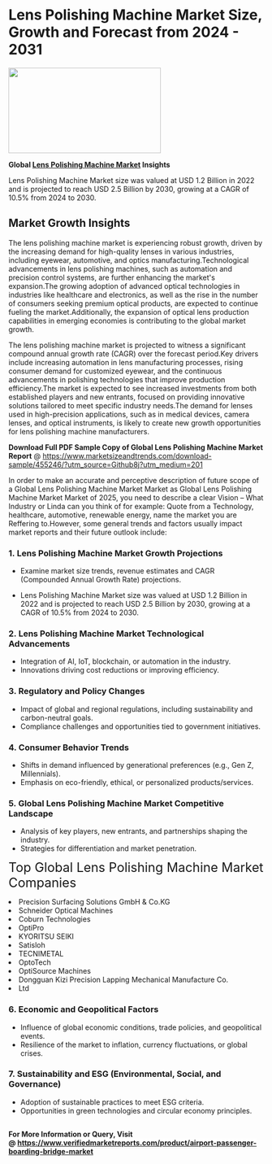 <H1>Lens Polishing Machine Market Size, Growth and Forecast from 2024 - 2031</H1><img class="aligncenter size-medium wp-image-584254" src="https://thirdeyenews.in/wp-content/uploads/2024/09/Global-Market-Research-300x168.jpeg" alt="" width="300" height="168" /><p><strong>Global&nbsp;<a href="https://www.marketsizeandtrends.com/download-sample/455246/?utm_source=Github8j?utm_medium=201">Lens Polishing Machine Market</a> Insights</strong></p><p>Lens Polishing Machine Market size was valued at USD 1.2 Billion in 2022 and is projected to reach USD 2.5 Billion by 2030, growing at a CAGR of 10.5% from 2024 to 2030.</p><p><h2>Market Growth Insights</h2> <p>The lens polishing machine market is experiencing robust growth, driven by the increasing demand for high-quality lenses in various industries, including eyewear, automotive, and optics manufacturing.Technological advancements in lens polishing machines, such as automation and precision control systems, are further enhancing the market's expansion.The growing adoption of advanced optical technologies in industries like healthcare and electronics, as well as the rise in the number of consumers seeking premium optical products, are expected to continue fueling the market.Additionally, the expansion of optical lens production capabilities in emerging economies is contributing to the global market growth.</p> <p>The lens polishing machine market is projected to witness a significant compound annual growth rate (CAGR) over the forecast period.Key drivers include increasing automation in lens manufacturing processes, rising consumer demand for customized eyewear, and the continuous advancements in polishing technologies that improve production efficiency.The market is expected to see increased investments from both established players and new entrants, focused on providing innovative solutions tailored to meet specific industry needs.The demand for lenses used in high-precision applications, such as in medical devices, camera lenses, and optical instruments, is likely to create new growth opportunities for lens polishing machine manufacturers.</p> <p><span class=""><strong>Download Full PDF Sample Copy of Global Lens Polishing Machine Market Report</strong> @ <a href="https://www.marketsizeandtrends.com/download-sample/455246/?utm_source=Github8j?utm_medium=201" target="_blank">https://www.marketsizeandtrends.com/download-sample/455246/?utm_source=Github8j?utm_medium=201</a></span></p><p>In order to make an accurate and perceptive description of future scope of a Global&nbsp;Lens Polishing Machine Market Market as Global&nbsp;Lens Polishing Machine Market Market of 2025, you need to describe a clear Vision &ndash; What Industry or Linda can you think of for example: Quote from a Technology, healthcare, automotive, renewable energy, name the market you are Reffering to.However, some general trends and factors usually impact market reports and their future outlook include:</p><h3>1.&nbsp;<strong>Lens Polishing Machine Market Growth Projections</strong></h3><ul><li>Examine market size trends, revenue estimates and CAGR (Compounded Annual Growth Rate) projections.</li><li><p>Lens Polishing Machine Market size was valued at USD 1.2 Billion in 2022 and is projected to reach USD 2.5 Billion by 2030, growing at a CAGR of 10.5% from 2024 to 2030.</p></li></ul><h3>2.&nbsp;<strong>Lens Polishing Machine Market Technological Advancements</strong></h3><ul><li>Integration of AI, IoT, blockchain, or automation in the industry.</li><li>Innovations driving cost reductions or improving efficiency.</li></ul><h3>3.&nbsp;<strong>Regulatory and Policy Changes</strong></h3><ul><li>Impact of global and regional regulations, including sustainability and carbon-neutral goals.</li><li>Compliance challenges and opportunities tied to government initiatives.</li></ul><h3>4.&nbsp;<strong>Consumer Behavior Trends</strong></h3><ul><li>Shifts in demand influenced by generational preferences (e.g., Gen Z, Millennials).</li><li>Emphasis on eco-friendly, ethical, or personalized products/services.</li></ul><h3>5.&nbsp;<strong>Global Lens Polishing Machine Market Competitive Landscape</strong></h3><ul><li>Analysis of key players, new entrants, and partnerships shaping the industry.</li><li>Strategies for differentiation and market penetration.</li></ul><p data-pm-slice="1 1 []"><span style="color: inherit; font-family: inherit; font-size: 25px;">Top Global Lens Polishing Machine Market Companies</span></p><div class="" data-test-id=""><p><li>Precision Surfacing Solutions GmbH & Co.KG</li><li> Schneider Optical Machines</li><li> Coburn Technologies</li><li> OptiPro</li><li> KYORITSU SEIKI</li><li> Satisloh</li><li> TECNIMETAL</li><li> OptoTech</li><li> OptiSource Machines</li><li> Dongguan Kizi Precision Lapping Mechanical Manufacture Co.</li><li> Ltd</li></p></div><h3>6.&nbsp;<strong>Economic and Geopolitical Factors</strong></h3><ul><li>Influence of global economic conditions, trade policies, and geopolitical events.</li><li>Resilience of the market to inflation, currency fluctuations, or global crises.</li></ul><h3>7.&nbsp;<strong>Sustainability and ESG (Environmental, Social, and Governance)</strong></h3><ul><li>Adoption of sustainable practices to meet ESG criteria.</li><li>Opportunities in green technologies and circular economy principles.</li></ul><h2><strong style="font-size: 14px;">For More Information or Query, Visit @&nbsp;</strong><a style="background-color: #ffffff; font-size: 14px;" href="https://www.marketsizeandtrends.com/report/lens-polishing-machine-market/" target="_blank">https://www.verifiedmarketreports.com/product/airport-passenger-boarding-bridge-market</a></h2>